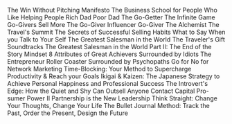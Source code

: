 The Win Without Pitching Manifesto
The Business School for People Who Like Helping People
Rich Dad Poor Dad
The Go-Getter
The Infinite Game
Go-Givers Sell More
The Go-Giver Influencer
Go-Giver
The Alchemist
The Travel's Summit
The Secrets of Successful Selling Habits
What to Say When you Talk to Your Self
The Greatest Salesman in the World
The Traveler's Gift
Soundtracks
The Greatest Salesman in the World Part II: The End of the Story
Mindset
8 Attributes of Great Achievers
Surrounded by Idiots
The Entrepreneur Roller Coaster
Surrounded by Psychopaths
Go for No for Network Marketing
Time-Blocking: Your Method to Supercharge Productivity & Reach your Goals
Ikigai & Kaizen: The Japanese Strategy to Achieve Personal Happiness and Professional Success
The Introvert's Edge: How the Quiet and Shy Can Outsell Anyone
Contact Capital
Pro-sumer Power II
Partnership is the New Leadership
Think Straight: Change Your Thoughts, Change Your Life
The Bullet Journal Method: Track the Past, Order the Present, Design the Future
